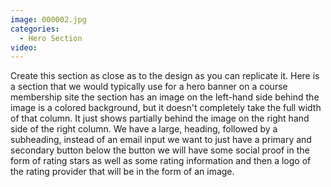 ```yaml
---
image: 000002.jpg
categories:
  - Hero Section
video:
---
```

Create this section as close as to the design as you can replicate it. Here is a section that we would typically use for a hero banner on a course membership site the section has an image on the left-hand side behind the image is a colored background, but it doesn't completely take the full width of that column. It just shows partially behind the image on the right hand side of the right column. We have a large, heading, followed by a subheading, instead of an email input we want to just have a primary and secondary button below the button we will have some social proof in the form of rating stars as well as some rating information and then a logo of the rating provider that will be in the form of an image.